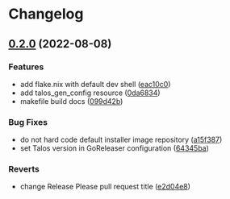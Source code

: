 # Changelog

## [0.2.0](https://github.com/tensor5/terraform-provider-talos/compare/v0.1.0...v0.2.0) (2022-08-08)


### Features

* add flake.nix with default dev shell ([eac10c0](https://github.com/tensor5/terraform-provider-talos/commit/eac10c055465007a20534de627e1ca1a2f682bd2))
* add talos_gen_config resource ([0da6834](https://github.com/tensor5/terraform-provider-talos/commit/0da6834156aa5b47fcaba0ca0b925cd7a30b9ce5))
* makefile build docs ([099d42b](https://github.com/tensor5/terraform-provider-talos/commit/099d42bac8b0f0f1ed41cb884713c3e2c9596d30))


### Bug Fixes

* do not hard code default installer image repository ([a15f387](https://github.com/tensor5/terraform-provider-talos/commit/a15f3877b631c79452e4cc2cc05fbd7f292103a1))
* set Talos version in GoReleaser configuration ([64345ba](https://github.com/tensor5/terraform-provider-talos/commit/64345bafc2897921d68c1772a788b710a40ad7c4))


### Reverts

* change Release Please pull request title ([e2d04e8](https://github.com/tensor5/terraform-provider-talos/commit/e2d04e824f143ddbbdf01e9014f768b77b732528))
